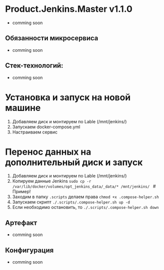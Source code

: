 # Product.Jenkins.Master v1.1.0
* comming soon
## Обязанности микросервиса 
* comming soon
## Стек-технологий:
* comming soon
# Установка и запуск на новой машине
1) Добавляем диск и монтируем по Lable (/mnt/jenkins/)
2) Запускаем docker-compose.yml
3) Настраиваем сервис
# Перенос данных на дополнительный диск и запуск
1) Добавляем диск и монтируем по Lable (/mnt/jenkins/)
2) Копируем данные Jenkins ```sudo cp -r /var/lib/docker/volumes/opt_jenkins_data/_data/* /mnt/jenkins/ ``` # Пример!
3) Заходим в папку ```.scripts``` делаем права ```chmod +x .compose-helper.sh```
4) Запускаем скрипт ```./.scripts/.compose-helper.sh up -d```
5) Если необходимо остановить, то ```./.scripts/.compose-helper.sh down```
## Артефакт
* comming soon
## Конфигурация
* comming soon
